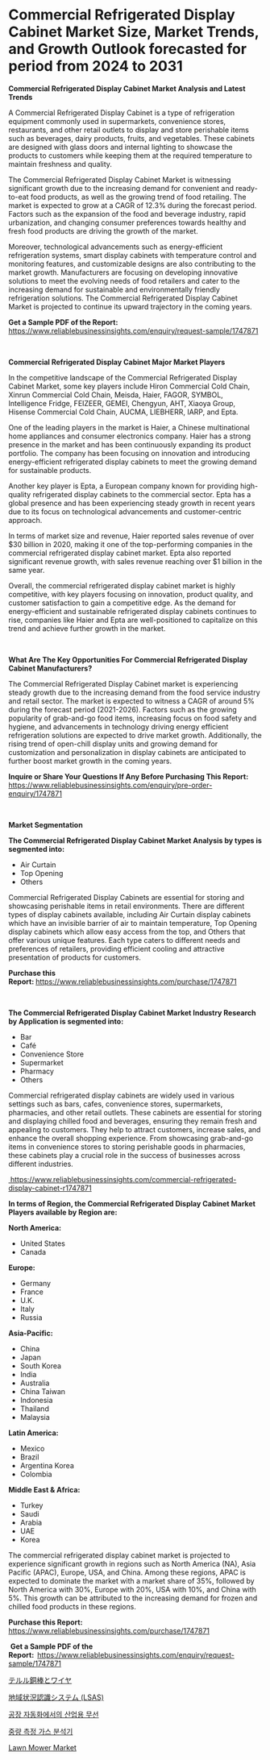 <p><h1>Commercial Refrigerated Display Cabinet Market Size, Market Trends, and Growth Outlook forecasted for period from 2024 to 2031</h1></p><p><strong>Commercial Refrigerated Display Cabinet Market Analysis and Latest Trends</strong></p>
<p><p>A Commercial Refrigerated Display Cabinet is a type of refrigeration equipment commonly used in supermarkets, convenience stores, restaurants, and other retail outlets to display and store perishable items such as beverages, dairy products, fruits, and vegetables. These cabinets are designed with glass doors and internal lighting to showcase the products to customers while keeping them at the required temperature to maintain freshness and quality.</p><p>The Commercial Refrigerated Display Cabinet Market is witnessing significant growth due to the increasing demand for convenient and ready-to-eat food products, as well as the growing trend of food retailing. The market is expected to grow at a CAGR of 12.3% during the forecast period. Factors such as the expansion of the food and beverage industry, rapid urbanization, and changing consumer preferences towards healthy and fresh food products are driving the growth of the market.</p><p>Moreover, technological advancements such as energy-efficient refrigeration systems, smart display cabinets with temperature control and monitoring features, and customizable designs are also contributing to the market growth. Manufacturers are focusing on developing innovative solutions to meet the evolving needs of food retailers and cater to the increasing demand for sustainable and environmentally friendly refrigeration solutions. The Commercial Refrigerated Display Cabinet Market is projected to continue its upward trajectory in the coming years.</p></p>
<p><strong>Get a Sample PDF of the Report:&nbsp;</strong> <a href="https://www.reliablebusinessinsights.com/enquiry/request-sample/1747871">https://www.reliablebusinessinsights.com/enquiry/request-sample/1747871</a></p>
<p>&nbsp;</p>
<p><strong>Commercial Refrigerated Display Cabinet Major Market Players</strong></p>
<p><p>In the competitive landscape of the Commercial Refrigerated Display Cabinet Market, some key players include Hiron Commercial Cold Chain, Xinrun Commercial Cold Chain, Meisda, Haier, FAGOR, SYMBOL, Intelligence Fridge, FEIZEER, GEMEI, Chengyun, AHT, Xiaoya Group, Hisense Commercial Cold Chain, AUCMA, LIEBHERR, IARP, and Epta.</p><p>One of the leading players in the market is Haier, a Chinese multinational home appliances and consumer electronics company. Haier has a strong presence in the market and has been continuously expanding its product portfolio. The company has been focusing on innovation and introducing energy-efficient refrigerated display cabinets to meet the growing demand for sustainable products.</p><p>Another key player is Epta, a European company known for providing high-quality refrigerated display cabinets to the commercial sector. Epta has a global presence and has been experiencing steady growth in recent years due to its focus on technological advancements and customer-centric approach.</p><p>In terms of market size and revenue, Haier reported sales revenue of over $30 billion in 2020, making it one of the top-performing companies in the commercial refrigerated display cabinet market. Epta also reported significant revenue growth, with sales revenue reaching over $1 billion in the same year.</p><p>Overall, the commercial refrigerated display cabinet market is highly competitive, with key players focusing on innovation, product quality, and customer satisfaction to gain a competitive edge. As the demand for energy-efficient and sustainable refrigerated display cabinets continues to rise, companies like Haier and Epta are well-positioned to capitalize on this trend and achieve further growth in the market.</p></p>
<p>&nbsp;</p>
<p><strong>What Are The Key Opportunities For Commercial Refrigerated Display Cabinet Manufacturers?</strong></p>
<p><p>The Commercial Refrigerated Display Cabinet market is experiencing steady growth due to the increasing demand from the food service industry and retail sector. The market is expected to witness a CAGR of around 5% during the forecast period (2021-2026). Factors such as the growing popularity of grab-and-go food items, increasing focus on food safety and hygiene, and advancements in technology driving energy efficient refrigeration solutions are expected to drive market growth. Additionally, the rising trend of open-chill display units and growing demand for customization and personalization in display cabinets are anticipated to further boost market growth in the coming years.</p></p>
<p><strong>Inquire or Share Your Questions If Any Before Purchasing This Report:</strong> <a href="https://www.reliablebusinessinsights.com/enquiry/pre-order-enquiry/1747871">https://www.reliablebusinessinsights.com/enquiry/pre-order-enquiry/1747871</a></p>
<p>&nbsp;</p>
<p><strong>Market Segmentation</strong></p>
<p><strong>The Commercial Refrigerated Display Cabinet Market Analysis by types is segmented into:</strong></p>
<p><ul><li>Air Curtain</li><li>Top Opening</li><li>Others</li></ul></p>
<p><p>Commercial Refrigerated Display Cabinets are essential for storing and showcasing perishable items in retail environments. There are different types of display cabinets available, including Air Curtain display cabinets which have an invisible barrier of air to maintain temperature, Top Opening display cabinets which allow easy access from the top, and Others that offer various unique features. Each type caters to different needs and preferences of retailers, providing efficient cooling and attractive presentation of products for customers.</p></p>
<p><strong>Purchase this Report:&nbsp;</strong><a href="https://www.reliablebusinessinsights.com/purchase/1747871">https://www.reliablebusinessinsights.com/purchase/1747871</a></p>
<p>&nbsp;</p>
<p><strong>The Commercial Refrigerated Display Cabinet Market Industry Research by Application is segmented into:</strong></p>
<p><ul><li>Bar</li><li>Café</li><li>Convenience Store</li><li>Supermarket</li><li>Pharmacy</li><li>Others</li></ul></p>
<p><p>Commercial refrigerated display cabinets are widely used in various settings such as bars, cafes, convenience stores, supermarkets, pharmacies, and other retail outlets. These cabinets are essential for storing and displaying chilled food and beverages, ensuring they remain fresh and appealing to customers. They help to attract customers, increase sales, and enhance the overall shopping experience. From showcasing grab-and-go items in convenience stores to storing perishable goods in pharmacies, these cabinets play a crucial role in the success of businesses across different industries.</p></p>
<p><a href="https://www.reliablebusinessinsights.com/commercial-refrigerated-display-cabinet-r1747871">&nbsp;https://www.reliablebusinessinsights.com/commercial-refrigerated-display-cabinet-r1747871</a></p>
<p><strong>In terms of Region, the Commercial Refrigerated Display Cabinet Market Players available by Region are:</strong></p>
<p>
    <p> <strong> North America: </strong>
        <ul>
            <li>United States</li>
            <li>Canada</li>
        </ul>
        </p> 
    <p> <strong> Europe: </strong>
        <ul>
            <li>Germany</li>
            <li>France</li>
            <li>U.K.</li>
            <li>Italy</li>
            <li>Russia</li>
        </ul>
        </p> 
    <p> <strong> Asia-Pacific: </strong>
        <ul>
            <li>China</li>
            <li>Japan</li>
            <li>South Korea</li>
            <li>India</li>
            <li>Australia</li>
            <li>China Taiwan</li>
            <li>Indonesia</li>
            <li>Thailand</li>
            <li>Malaysia</li>
        </ul>
        </p> 
    <p> <strong> Latin America: </strong>
        <ul>
            <li>Mexico</li>
            <li>Brazil</li>
            <li>Argentina Korea</li>
            <li>Colombia</li>
        </ul>
        </p> 
    <p> <strong> Middle East & Africa: </strong>
        <ul>
            <li>Turkey</li>
            <li>Saudi</li>
            <li>Arabia</li>
            <li>UAE</li>
            <li>Korea</li>
        </ul>
    </p>
    </p>
<p><p>The commercial refrigerated display cabinet market is projected to experience significant growth in regions such as North America (NA), Asia Pacific (APAC), Europe, USA, and China. Among these regions, APAC is expected to dominate the market with a market share of 35%, followed by North America with 30%, Europe with 20%, USA with 10%, and China with 5%. This growth can be attributed to the increasing demand for frozen and chilled food products in these regions.</p></p>
<p><strong>Purchase this Report: </strong><a href="https://www.reliablebusinessinsights.com/purchase/1747871">https://www.reliablebusinessinsights.com/purchase/1747871</a></p>
<p>&nbsp;<strong>Get a Sample PDF of the Report:&nbsp;&nbsp;</strong><a href="https://www.reliablebusinessinsights.com/enquiry/request-sample/1747871">https://www.reliablebusinessinsights.com/enquiry/request-sample/1747871</a></p>
<p><strong></strong></p>
<p><p><a href="https://github.com/vtbvgl20191192/Market-Research-Report-List-2/blob/main/2797565155467.md">テルル銅棒とワイヤ</a></p><p><a href="https://medium.com/@richardstyson251953/%E5%9C%B0%E5%9F%9F%E7%9A%84%E3%81%AA%E7%8A%B6%E6%B3%81%E8%AA%8D%E8%AD%98%E3%82%B7%E3%82%B9%E3%83%86%E3%83%A0-lsas-%E5%B8%82%E5%A0%B4%E8%AA%BF%E6%9F%BB-%E7%94%A3%E6%A5%AD%E3%81%AE%E9%80%B2%E5%8C%96%E3%81%A82031%E5%B9%B4%E3%81%BE%E3%81%A7%E3%81%AE%E4%BA%88%E6%B8%AC-977d4bcbb12c">地域状況認識システム (LSAS)</a></p><p><a href="https://github.com/xvz497517413/Market-Research-Report-List-2/blob/main/2067308166116.md">공장 자동화에서의 산업용 무선</a></p><p><a href="https://github.com/JosefaRice/Market-Research-Report-List-1/blob/main/5523246166115.md">중량 측정 가스 분석기</a></p><p><a href="https://github.com/LeilaniWyman2021/Market-Research-Report-List-1/blob/main/lawn-mower-market.md">Lawn Mower Market</a></p></p>